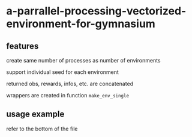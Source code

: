 # a-parrallel-processing-vectorized-environment-for-gymnasium

## features
create same number of processes as number of environments

support individual seed for each environment

returned obs, rewards, infos, etc. are concatenated

wrappers are created in function `make_env_single`

## usage example
refer to the bottom of the file
